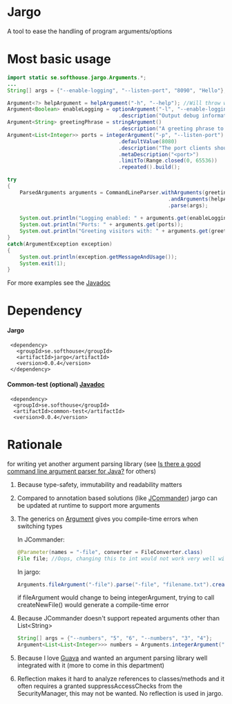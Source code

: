 # Jargo
A tool to ease the handling of program arguments/options

# Most basic usage
```java
import static se.softhouse.jargo.Arguments.*;
...
String[] args = {"--enable-logging", "--listen-port", "8090", "Hello"};

Argument<?> helpArgument = helpArgument("-h", "--help"); //Will throw when -h is encountered
Argument<Boolean> enableLogging = optionArgument("-l", "--enable-logging")
									.description("Output debug information to standard out").build();
Argument<String> greetingPhrase = stringArgument()
									.description("A greeting phrase to greet new connections with").build();
Argument<List<Integer>> ports = integerArgument("-p", "--listen-port")
									.defaultValue(8080)
									.description("The port clients should connect to.")
									.metaDescription("<port>")
									.limitTo(Range.closed(0, 65536))
									.repeated().build();

try
{
	ParsedArguments arguments = CommandLineParser.withArguments(greetingPhrase, enableLogging, ports)
													.andArguments(helpArgument)
													.parse(args);
													
	System.out.println("Logging enabled: " + arguments.get(enableLogging));
	System.out.println("Ports: " + arguments.get(ports));
	System.out.println("Greeting visitors with: " + arguments.get(greetingPhrase));
}
catch(ArgumentException exception)
{
	System.out.println(exception.getMessageAndUsage());
	System.exit(1);
}
```
For more examples see the [Javadoc](http://softhouse.github.com/jargo/javadoc/jargo/)

# Dependency
#### Jargo
     <dependency>
       <groupId>se.softhouse</groupId>
       <artifactId>jargo</artifactId>
       <version>0.0.4</version>
     </dependency>
  
#### Common-test (optional) [Javadoc](http://softhouse.github.com/jargo/javadoc/common-test/)
     <dependency>
      <groupId>se.softhouse</groupId>
      <artifactId>common-test</artifactId>
      <version>0.0.4</version>
  </dependency>

# Rationale
 for writing yet another argument parsing library (see [Is there a good command line argument parser for Java?](http://stackoverflow.com/a/7829772) for others)

1. Because type-safety, immutability and readability matters

2. Compared to annotation based solutions (like [JCommander](http://www.jcommander.org)) jargo can be updated at runtime to support more arguments

3. The generics on [Argument](http://softhouse.github.com/jargo/javadoc/jargo/se/softhouse/jargo/Argument.html) gives you compile-time errors when switching types

    In JCommander:  
    ```java
    @Parameter(names = "-file", converter = FileConverter.class)  
    File file; //Oops, changing this to int would not work very well with FileConverter
    ```

    In jargo:  
    ```java
    Arguments.fileArgument("-file").parse("-file", "filename.txt").createNewFile();
    ```

    if fileArgument would change to being integerArgument, trying to call createNewFile() would generate a compile-time error

4. Because JCommander doesn't support repeated arguments other than List&lt;String&gt;
    ```java
    String[] args = {"--numbers", "5", "6", "--numbers", "3", "4"};  
    Argument<List<List<Integer>>> numbers = Arguments.integerArgument("--numbers").arity(2).repeated().build();
    ```

5. Because I love [Guava](https://code.google.com/p/guava-libraries/) and wanted an argument parsing
    library well integrated with it (more to come in this department)

6. Reflection makes it hard to analyze references to classes/methods and it
    often requires a granted suppressAccessChecks from the SecurityManager, this may not be wanted. No reflection is used in jargo.

